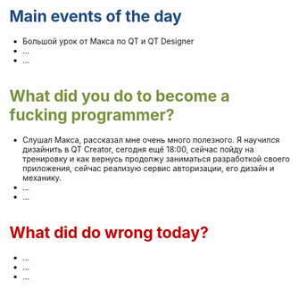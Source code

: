 
# <font color="#1f497d">Main events of the day</font>
- Большой урок от Макса по QT и QT Designer
- ...
- ...
# <font color="#76923c">What did you do to become a fucking programmer?</font>
- Слушал Макса, рассказал мне очень много полезного. Я научился дизайнить в QT Creator, сегодня ещё 18:00, сейчас пойду на тренировку и как вернусь продолжу заниматься разработкой своего приложения, сейчас реализую сервис авторизации, его дизайн и механику.
- ...
- ...

# <font color="#c00000">What did do wrong today?</font>
- ...
- ...
- ...

